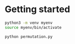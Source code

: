 # Getting started

```sh
python3 -m venv myenv
source myenv/bin/activate
```

```sh
python permutation.py
```